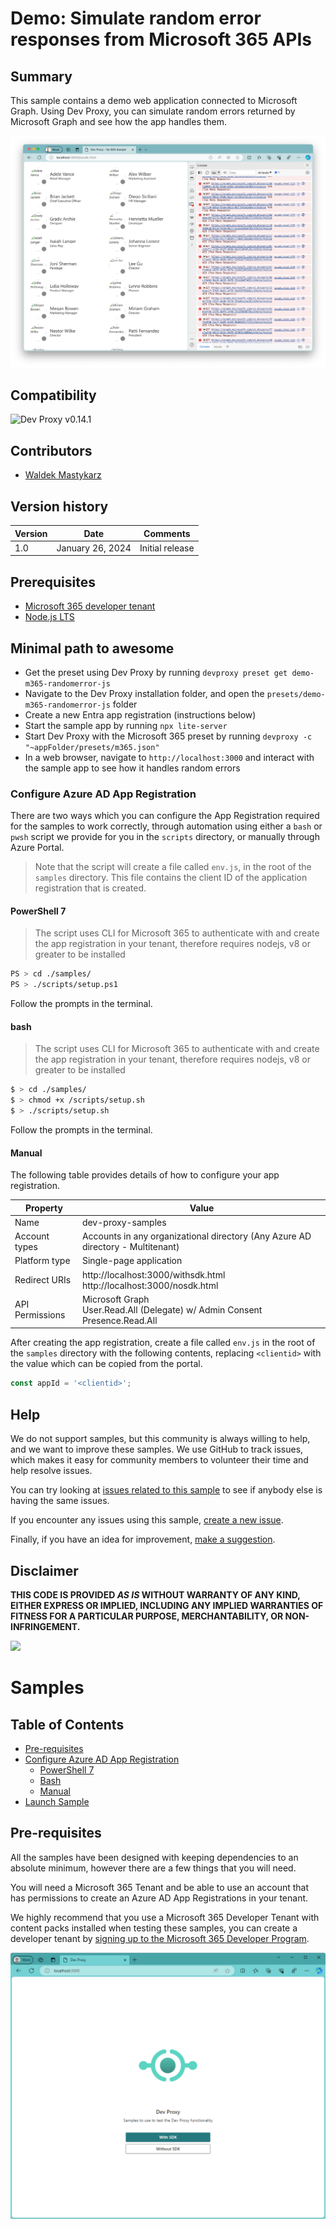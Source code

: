 # Demo: Simulate random error responses from Microsoft 365 APIs

## Summary

This sample contains a demo web application connected to Microsoft Graph. Using Dev Proxy, you can simulate random errors returned by Microsoft Graph and see how the app handles them.

![Screenshot of a web browser with the web app running. Dev tools open with console window full of errors](assets/test-app-js-requests.png)

## Compatibility

![Dev Proxy v0.14.1](https://aka.ms/devproxy/badge/v0.14.1)

## Contributors

- [Waldek Mastykarz](https://github.com/waldekmastykarz)

## Version history

Version|Date|Comments
-------|----|--------
1.0|January 26, 2024|Initial release

## Prerequisites

- [Microsoft 365 developer tenant](https://aka.ms/m365/devprogram)
- [Node.js LTS](https://nodejs.org)

## Minimal path to awesome

- Get the preset using Dev Proxy by running `devproxy preset get demo-m365-randomerror-js`
- Navigate to the Dev Proxy installation folder, and open the `presets/demo-m365-randomerror-js` folder
- Create a new Entra app registration (instructions below)
- Start the sample app by running `npx lite-server`
- Start Dev Proxy with the Microsoft 365 preset by running `devproxy -c "~appFolder/presets/m365.json"`
- In a web browser, navigate to `http://localhost:3000` and interact with the sample app to see how it handles random errors

### <a id="appreg">Configure Azure AD App Registration</a>

There are two ways which you can configure the App Registration required for the samples to work correctly, through automation using either a `bash` or `pwsh` script we provide for you in the `scripts` directory, or manually through Azure Portal.

> Note that the script will create a file called `env.js`, in the root of the `samples` directory. This file contains the client ID of the application registration that is created.

#### <a id="pwsh">PowerShell 7</a>

> The script uses CLI for Microsoft 365 to authenticate with and create the app registration in your tenant, therefore requires nodejs, v8 or greater to be installed

```sh
PS > cd ./samples/
PS > ./scripts/setup.ps1
```

Follow the prompts in the terminal.

#### <a id="bash">bash</a>

> The script uses CLI for Microsoft 365 to authenticate with and create the app registration in your tenant, therefore requires nodejs, v8 or greater to be installed

```sh
$ > cd ./samples/
$ > chmod +x /scripts/setup.sh
$ > ./scripts/setup.sh
```

Follow the prompts in the terminal.

#### <a id="manual">Manual</a>

The following table provides details of how to configure your app registration.

| Property | Value |
| ---- | ---- |
| Name | dev-proxy-samples |
| Account types | Accounts in any organizational directory (Any Azure AD directory - Multitenant) |
| Platform type | Single-page application |
| Redirect URIs | http://localhost:3000/withsdk.html <br> http://localhost:3000/nosdk.html |
| API Permissions | Microsoft Graph <br> User.Read.All (Delegate) w/ Admin Consent <br> Presence.Read.All |

After creating the app registration, create a file called `env.js` in the root of the `samples` directory with the following contents, replacing `<clientid>` with the value which can be copied from the portal.

```js
const appId = '<clientid>';
```

## Help

We do not support samples, but this community is always willing to help, and we want to improve these samples. We use GitHub to track issues, which makes it easy for  community members to volunteer their time and help resolve issues.

You can try looking at [issues related to this sample](https://github.com/pnp/proxy-samples/issues?q=label%3A%22sample%3A%20spfx%22) to see if anybody else is having the same issues.

If you encounter any issues using this sample, [create a new issue](https://github.com/pnp/proxy-samples/issues/new).

Finally, if you have an idea for improvement, [make a suggestion](https://github.com/pnp/proxy-samples/issues/new).

## Disclaimer

**THIS CODE IS PROVIDED *AS IS* WITHOUT WARRANTY OF ANY KIND, EITHER EXPRESS OR IMPLIED, INCLUDING ANY IMPLIED WARRANTIES OF FITNESS FOR A PARTICULAR PURPOSE, MERCHANTABILITY, OR NON-INFRINGEMENT.**

![](https://m365-visitor-stats.azurewebsites.net/SamplesGallery/pnp-devproxy-demo-m365-randomerror-js)














# Samples

## Table of Contents

- [Pre-requisites](#prereqs)
- [Configure Azure AD App Registration](#appreg)
    - [PowerShell 7](#pwsh)
    - [Bash](#bash)
    - [Manual](#manual)
- [Launch Sample](#launch)

## <a id="prereqs">Pre-requisites</a>

All the samples have been designed with keeping dependencies to an absolute minimum, however there are a few things that you will need.

You will need a Microsoft 365 Tenant and be able to use an account that has permissions to create an Azure AD App Registrations in your tenant.

We highly recommend that you use a Microsoft 365 Developer Tenant with content packs installed when testing these samples, you can create a developer tenant by [signing up to the Microsoft 365 Developer Program](https://aka.ms/m365/).



![Samples](img/samples.png)
